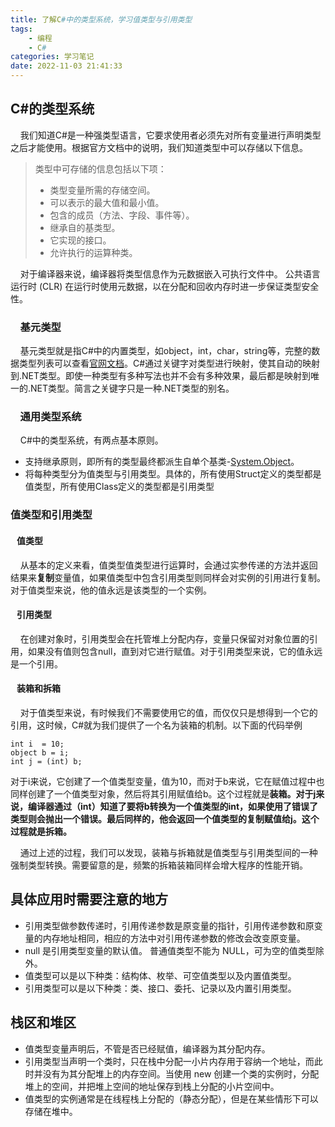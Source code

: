 ```yaml
---
title: 了解C#中的类型系统，学习值类型与引用类型
tags: 
    - 编程
    - C#
categories: 学习笔记
date: 2022-11-03 21:41:33
---
```


## C#的类型系统

       我们知道C#是一种强类型语言，它要求使用者必须先对所有变量进行声明类型之后才能使用。根据官方文档中的说明，我们知道类型中可以存储以下信息。

> 类型中可存储的信息包括以下项：
> 
> *   类型变量所需的存储空间。
> *   可以表示的最大值和最小值。
> *   包含的成员（方法、字段、事件等）。
> *   继承自的基类型。
> *   它实现的接口。
> *   允许执行的运算种类。

        对于编译器来说，编译器将类型信息作为元数据嵌入可执行文件中。 公共语言运行时 (CLR) 在运行时使用元数据，以在分配和回收内存时进一步保证类型安全性。

###     基元类型

       基元类型就是指C#中的内置类型，如object，int，char，string等，完整的数据类型列表可以查看[官网文档](https://learn.microsoft.com/zh-cn/dotnet/csharp/language-reference/builtin-types/built-in-types)。C#通过关键字对类型进行映射，使其自动的映射到.NET类型。即使一种类型有多种写法也并不会有多种效果，最后都是映射到唯一的.NET类型。简言之关键字只是一种.NET类型的别名。

###     通用类型系统

       C#中的类型系统，有两点基本原则。

*   支持继承原则，即所有的类型最终都派生自单个基类-[System.Object](https://learn.microsoft.com/zh-cn/dotnet/api/system.object)。
*   将每种类型分为值类型与引用类型。具体的，所有使用Struct定义的类型都是值类型，所有使用Class定义的类型都是引用类型

### 值类型和引用类型

####    值类型

        从基本的定义来看，值类型值类型进行运算时，会通过实参传递的方法并返回结果来**复制**变量值，如果值类型中包含引用类型则同样会对实例的引用进行复制。对于值类型来说，他的值永远是该类型的一个实例。

####    引用类型

       在创建对象时，引用类型会在托管堆上分配内存，变量只保留对对象位置的引用，如果没有值则包含null，直到对它进行赋值。对于引用类型来说，它的值永远是一个引用。

####    装箱和拆箱

       对于值类型来说，有时候我们不需要使用它的值，而仅仅只是想得到一个它的引用，这时候，C#就为我们提供了一个名为装箱的机制。以下面的代码举例

    int i  = 10; 
    object b = i;
    int j = (int) b;

对于i来说，它创建了一个值类型变量，值为10，而对于b来说，它在赋值过程中也同样创建了一个值类型对象，然后将其引用赋值给b。这个过程就是**装箱。**对于j来说，编译器通过（int）知道了要将b转换为一个值类型的int，如果使用了错误了类型则会抛出一个错误。最后同样的，他会返回一个值类型的复制赋值给j。这个过程就是**拆箱。**

        通过上述的过程，我们可以发现，装箱与拆箱就是值类型与引用类型间的一种强制类型转换。需要留意的是，频繁的拆箱装箱同样会增大程序的性能开销。

## 具体应用时需要注意的地方

*   引用类型做参数传递时，引用传递参数是原变量的指针，引用传递参数和原变量的内存地址相同，相应的方法中对引用传递参数的修改会改变原变量。
*   null 是引用类型变量的默认值。 普通值类型不能为 NULL，可为空的值类型除外。
*   值类型可以是以下种类：结构体、枚举、可空值类型以及内置值类型。
*   引用类型可以是以下种类：类、接口、委托、记录以及内置引用类型。

## 栈区和堆区

*   值类型变量声明后，不管是否已经赋值，编译器为其分配内存。
*   引用类型当声明一个类时，只在栈中分配一小片内存用于容纳一个地址，而此时并没有为其分配堆上的内存空间。当使用 new 创建一个类的实例时，分配堆上的空间，并把堆上空间的地址保存到栈上分配的小片空间中。
*   值类型的实例通常是在线程栈上分配的（静态分配），但是在某些情形下可以存储在堆中。